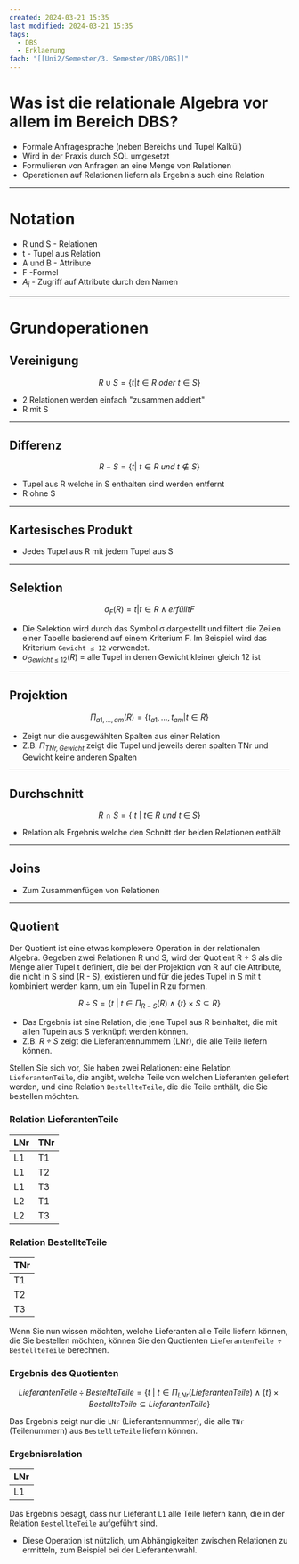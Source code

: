 ```yaml
---
created: 2024-03-21 15:35
last modified: 2024-03-21 15:35
tags:
  - DBS
  - Erklaerung
fach: "[[Uni2/Semester/3. Semester/DBS/DBS]]"
---
```

# Was ist die relationale Algebra vor allem im Bereich DBS?

- Formale Anfragesprache (neben Bereichs und Tupel Kalkül)
- Wird in der Praxis durch SQL umgesetzt 
- Formulieren von Anfragen an eine Menge von Relationen
- Operationen auf Relationen liefern als Ergebnis auch eine Relation
---

# Notation

- R und S - Relationen
- t - Tupel aus Relation
- A und B - Attribute
- F -Formel
- $A_i$ - Zugriff auf Attribute durch den Namen
---

# Grundoperationen

## Vereinigung 

$$R \cup S = \{t| t  \in R  \ oder \ t \in S \}$$
- 2 Relationen werden einfach "zusammen addiert"
- R mit S
---

## Differenz

 $$R-S = \{t|\ t \in R \ und \ t \notin S  \}$$
- Tupel aus R welche in S enthalten sind werden entfernt
- R ohne S
---

## Kartesisches Produkt 

- Jedes Tupel aus R mit jedem Tupel aus S
---

## Selektion 

  $$σ_F(R) = { t | t ∈ R ∧ erfüllt F }$$
- Die Selektion wird durch das Symbol σ dargestellt und filtert die Zeilen einer Tabelle basierend auf einem Kriterium F. Im Beispiel wird das Kriterium `Gewicht ≤ 12` verwendet.
- $σ_{Gewicht\ \leq\ 12}(R)$ = alle Tupel in denen Gewicht kleiner gleich 12 ist
---

## Projektion

$$\Pi_{a1, \ldots , am}(R) = \{t_{a1}, \ldots , t_{am} | t \in R\}$$
- Zeigt nur die ausgewählten Spalten aus einer Relation 
- Z.B. *$\Pi_{TNr,Gewicht}$*  zeigt die Tupel und jeweils deren spalten TNr und Gewicht keine anderen Spalten
---

## Durchschnitt 
$$R \  \cap \ S = \{\ t \ | \ t \in \ R \ und \ t \ \in \ S \}$$
- Relation als Ergebnis welche den Schnitt der beiden Relationen enthält
---

## Joins 

- Zum Zusammenfügen von Relationen 
---

## Quotient

Der Quotient ist eine etwas komplexere Operation in der relationalen Algebra. Gegeben zwei Relationen R und S, wird der Quotient R ÷ S als die Menge aller Tupel t definiert, die bei der Projektion von R auf die Attribute, die nicht in S sind (R - S), existieren und für die jedes Tupel in S mit t kombiniert werden kann, um ein Tupel in R zu formen.

$$R \div S = \{ t \ | \ t \in \Pi_{R-S}(R) \land \{t\} \times S \subseteq R \}$$

- Das Ergebnis ist eine Relation, die jene Tupel aus R beinhaltet, die mit allen Tupeln aus S verknüpft werden können.
- Z.B. *$R \div S$* zeigt die Lieferantennummern (LNr), die alle Teile liefern können.

Stellen Sie sich vor, Sie haben zwei Relationen: eine Relation `LieferantenTeile`, die angibt, welche Teile von welchen Lieferanten geliefert werden, und eine Relation `BestellteTeile`, die die Teile enthält, die Sie bestellen möchten.

### Relation LieferantenTeile

| LNr | TNr |
|-----|-----|
| L1  | T1  |
| L1  | T2  |
| L1  | T3  |
| L2  | T1  |
| L2  | T3  |

### Relation BestellteTeile

| TNr |
|-----|
| T1  |
| T2  |
| T3  |

Wenn Sie nun wissen möchten, welche Lieferanten alle Teile liefern können, die Sie bestellen möchten, können Sie den Quotienten `LieferantenTeile ÷ BestellteTeile` berechnen.

### Ergebnis des Quotienten

$$LieferantenTeile \div BestellteTeile = \{ t \ | \ t \in \Pi_{LNr}(LieferantenTeile) \land \{t\} \times BestellteTeile \subseteq LieferantenTeile \}$$

Das Ergebnis zeigt nur die `LNr` (Lieferantennummer), die alle `TNr` (Teilenummern) aus `BestellteTeile` liefern können.

### Ergebnisrelation

| LNr |
|-----|
| L1  |

Das Ergebnis besagt, dass nur Lieferant `L1` alle Teile liefern kann, die in der Relation `BestellteTeile` aufgeführt sind.

- Diese Operation ist nützlich, um Abhängigkeiten zwischen Relationen zu ermitteln, zum Beispiel bei der Lieferantenwahl.

